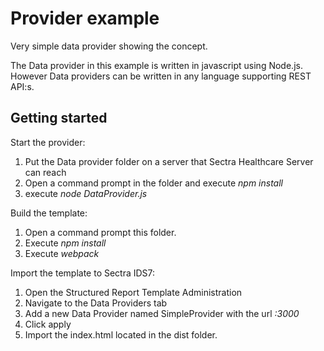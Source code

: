 # Provider example
Very simple data provider showing the concept.

The Data provider in this example is written in javascript using Node.js. However Data providers can be written in any language supporting REST API:s.

## Getting started
Start the provider:
1. Put the Data provider folder on a server that Sectra Healthcare Server can reach
2. Open a command prompt in the folder and execute <em>npm install</em>
3. execute <em>node DataProvider.js</em>

Build the template:
1. Open a command prompt this folder.
2. Execute <em>npm install</em>
3. Execute <em>webpack</em>

Import the template to Sectra IDS7:
1. Open the Structured Report Template Administration
2. Navigate to the Data Providers tab
3. Add a new Data Provider named SimpleProvider with the url <em><url to the server containing DataProvider.js>:3000</em>
4. Click apply
5. Import the index.html located in the dist folder.
